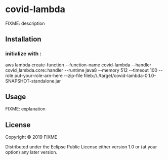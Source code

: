 # covid-lambda

FIXME: description

## Installation

### initialize with :

aws lambda create-function --function-name covid-lambda --handler covid_lambda.core::handler --runtime java8 --memory 512 --timeout 100 --role put-your-role-arn-here --zip-file fileb://./target/covid-lambda-0.1.0-SNAPSHOT-standalone.jar

## Usage

FIXME: explanation

## License

Copyright © 2019 FIXME

Distributed under the Eclipse Public License either version 1.0 or (at
your option) any later version.
